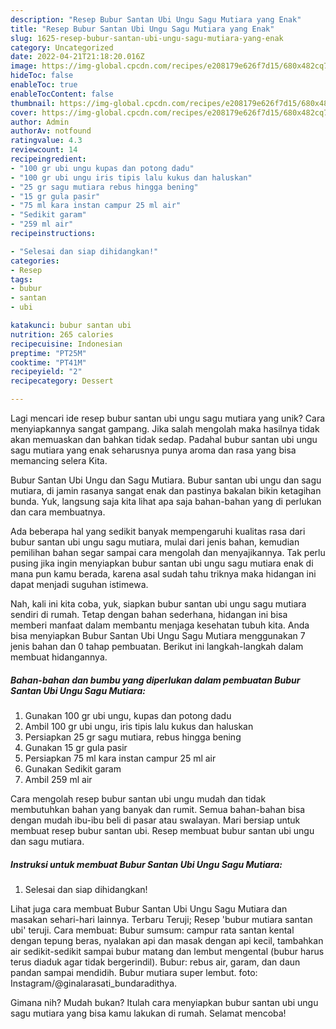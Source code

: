 ```yaml
---
description: "Resep Bubur Santan Ubi Ungu Sagu Mutiara yang Enak"
title: "Resep Bubur Santan Ubi Ungu Sagu Mutiara yang Enak"
slug: 1625-resep-bubur-santan-ubi-ungu-sagu-mutiara-yang-enak
category: Uncategorized
date: 2022-04-21T21:18:20.016Z
image: https://img-global.cpcdn.com/recipes/e208179e626f7d15/680x482cq70/bubur-santan-ubi-ungu-sagu-mutiara-foto-resep-utama.jpg
hideToc: false
enableToc: true
enableTocContent: false
thumbnail: https://img-global.cpcdn.com/recipes/e208179e626f7d15/680x482cq70/bubur-santan-ubi-ungu-sagu-mutiara-foto-resep-utama.jpg
cover: https://img-global.cpcdn.com/recipes/e208179e626f7d15/680x482cq70/bubur-santan-ubi-ungu-sagu-mutiara-foto-resep-utama.jpg
author: Admin
authorAv: notfound
ratingvalue: 4.3
reviewcount: 14
recipeingredient:
- "100 gr ubi ungu kupas dan potong dadu"
- "100 gr ubi ungu iris tipis lalu kukus dan haluskan"
- "25 gr sagu mutiara rebus hingga bening"
- "15 gr gula pasir"
- "75 ml kara instan campur 25 ml air"
- "Sedikit garam"
- "259 ml air"
recipeinstructions:

- "Selesai dan siap dihidangkan!"
categories:
- Resep
tags:
- bubur
- santan
- ubi

katakunci: bubur santan ubi 
nutrition: 265 calories
recipecuisine: Indonesian
preptime: "PT25M"
cooktime: "PT41M"
recipeyield: "2"
recipecategory: Dessert

---
```





Lagi mencari ide resep bubur santan ubi ungu sagu mutiara yang unik? Cara menyiapkannya sangat gampang. Jika salah mengolah maka hasilnya tidak akan memuaskan dan bahkan tidak sedap. Padahal bubur santan ubi ungu sagu mutiara yang enak seharusnya punya aroma dan rasa yang bisa memancing selera Kita.





Bubur Santan Ubi Ungu dan Sagu Mutiara. Bubur santan ubi ungu dan sagu mutiara, di jamin rasanya sangat enak dan pastinya bakalan bikin ketagihan bunda. Yuk, langsung saja kita lihat apa saja bahan-bahan yang di perlukan dan cara membuatnya.

Ada beberapa hal yang sedikit banyak mempengaruhi kualitas rasa dari bubur santan ubi ungu sagu mutiara, mulai dari jenis bahan, kemudian pemilihan bahan segar sampai cara mengolah dan menyajikannya. Tak perlu pusing jika ingin menyiapkan bubur santan ubi ungu sagu mutiara enak di mana pun kamu berada, karena asal sudah tahu triknya maka hidangan ini dapat menjadi suguhan istimewa.






Nah, kali ini kita coba, yuk, siapkan bubur santan ubi ungu sagu mutiara sendiri di rumah. Tetap dengan bahan sederhana, hidangan ini bisa memberi manfaat dalam membantu menjaga kesehatan tubuh kita. Anda bisa menyiapkan Bubur Santan Ubi Ungu Sagu Mutiara menggunakan 7 jenis bahan dan 0 tahap pembuatan. Berikut ini langkah-langkah dalam membuat hidangannya.

<!--inarticleads1-->

##### Bahan-bahan dan bumbu yang diperlukan dalam pembuatan Bubur Santan Ubi Ungu Sagu Mutiara:

1. Gunakan 100 gr ubi ungu, kupas dan potong dadu
1. Ambil 100 gr ubi ungu, iris tipis lalu kukus dan haluskan
1. Persiapkan 25 gr sagu mutiara, rebus hingga bening
1. Gunakan 15 gr gula pasir
1. Persiapkan 75 ml kara instan campur 25 ml air
1. Gunakan Sedikit garam
1. Ambil 259 ml air


Cara mengolah resep bubur santan ubi ungu mudah dan tidak membutuhkan bahan yang banyak dan rumit. Semua bahan-bahan bisa dengan mudah ibu-ibu beli di pasar atau swalayan. Mari bersiap untuk membuat resep bubur santan ubi. Resep membuat bubur santan ubi ungu dan sagu mutiara. 

<!--inarticleads2-->

##### Instruksi untuk membuat Bubur Santan Ubi Ungu Sagu Mutiara:


1. Selesai dan siap dihidangkan!

Lihat juga cara membuat Bubur Santan Ubi Ungu Sagu Mutiara dan masakan sehari-hari lainnya. Terbaru Teruji; Resep &#39;bubur mutiara santan ubi&#39; teruji. Cara membuat: Bubur sumsum: campur rata santan kental dengan tepung beras, nyalakan api dan masak dengan api kecil, tambahkan air sedikit-sedikit sampai bubur matang dan lembut mengental (bubur harus terus diaduk agar tidak bergerindil). Bubur: rebus air, garam, dan daun pandan sampai mendidih. Bubur mutiara super lembut. foto: Instagram/@ginalarasati_bundaradithya. 

Gimana nih? Mudah bukan? Itulah cara menyiapkan bubur santan ubi ungu sagu mutiara yang bisa kamu lakukan di rumah. Selamat mencoba!
